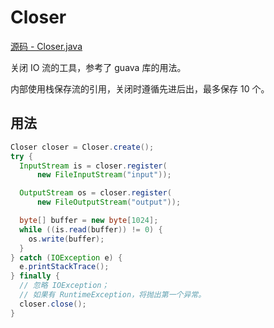 # Closer

[源码 - Closer.java](Closer.java)

关闭 IO 流的工具，参考了 guava 库的用法。

内部使用栈保存流的引用，关闭时遵循先进后出，最多保存 10 个。

## 用法

```java
Closer closer = Closer.create();
try {
  InputStream is = closer.register(
      new FileInputStream("input"));

  OutputStream os = closer.register(
      new FileOutputStream("output"));

  byte[] buffer = new byte[1024];
  while ((is.read(buffer)) != 0) {
    os.write(buffer);
  }
} catch (IOException e) {
  e.printStackTrace();
} finally {
  // 忽略 IOException；
  // 如果有 RuntimeException，将抛出第一个异常。
  closer.close();
}
```